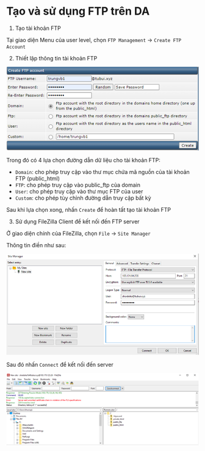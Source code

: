 # Tạo và sử dụng FTP trên DA

1. Tạo tài khoản FTP

Tại giao diện Menu của user level, chọn ```FTP Management``` -> ```Create FTP Account```

2. Thiết lập thông tin tài khoản FTP

![](./images/ftp_acc_setting.png)

Trong đó có 4 lựa chọn đường dẫn dữ liệu cho tài khoản FTP:
- ```Domain```: cho phép truy cập vào thư mục chứa mã nguồn của tài khoản FTP (public_html)
- ```FTP```: cho phép truy cập vào public_ftp của domain
- ```User```: cho phép truy cập vào thư mục FTP của user
- ```Custom```: cho phép tùy chỉnh đường dẫn truy cập bất kỳ

Sau khi lựa chọn xong, nhấn ```Create``` để hoàn tất tạo tài khoản FTP

3. Sử dụng FileZilla Client để kết nối đến FTP server

Ở giao diện chính của FileZilla, chọn ```File``` -> ```Site Manager```

Thông tin điền như sau:

![](./images/site_manager.png)

Sau đó nhấn ```Connect``` để kết nối đến server

![](./images/connect_success.png)
